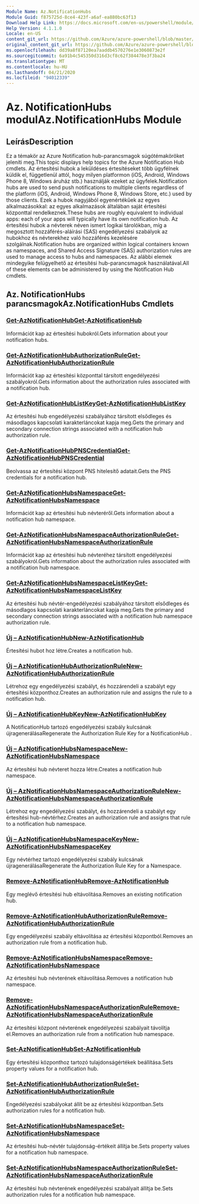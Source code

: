 ```yaml
---
Module Name: Az.NotificationHubs
Module Guid: f875725d-8ce4-423f-a6af-ea880bc63f13
Download Help Link: https://docs.microsoft.com/en-us/powershell/module/az.notificationhubs
Help Version: 4.1.1.0
Locale: en-US
content_git_url: https://github.com/Azure/azure-powershell/blob/master/src/NotificationHubs/NotificationHubs/help/Az.NotificationHubs.md
original_content_git_url: https://github.com/Azure/azure-powershell/blob/master/src/NotificationHubs/NotificationHubs/help/Az.NotificationHubs.md
ms.openlocfilehash: dd39a8f87120ea7aaddb4570276e1e3060873e2f
ms.sourcegitcommit: 6a91b4c545350d316d3cf8c62f384478e3f3ba24
ms.translationtype: MT
ms.contentlocale: hu-HU
ms.lasthandoff: 04/21/2020
ms.locfileid: "94012339"
---
```

# <span data-ttu-id="37c33-101">Az. NotificationHubs modul</span><span class="sxs-lookup"><span data-stu-id="37c33-101">Az.NotificationHubs Module</span></span>
## <span data-ttu-id="37c33-102">Leírás</span><span class="sxs-lookup"><span data-stu-id="37c33-102">Description</span></span>
<span data-ttu-id="37c33-103">Ez a témakör az Azure Notification hub-parancsmagok súgótémaköröket jeleníti meg.</span><span class="sxs-lookup"><span data-stu-id="37c33-103">This topic displays help topics for the Azure Notification Hub cmdlets.</span></span> <span data-ttu-id="37c33-104">Az értesítési hubok a leküldéses értesítéseket több ügyfélnek küldik el, függetlenül attól, hogy milyen platformon (iOS, Android, Windows Phone 8, Windows áruház stb.) használják ezeket az ügyfelek.</span><span class="sxs-lookup"><span data-stu-id="37c33-104">Notification hubs are used to send push notifications to multiple clients regardless of the platform (iOS, Android, Windows Phone 8, Windows Store, etc.) used by those clients.</span></span> <span data-ttu-id="37c33-105">Ezek a hubok nagyjából egyenértékűek az egyes alkalmazásokkal: az egyes alkalmazások általában saját értesítési központtal rendelkeznek.</span><span class="sxs-lookup"><span data-stu-id="37c33-105">These hubs are roughly equivalent to individual apps: each of your apps will typically have its own notification hub.</span></span> <span data-ttu-id="37c33-106">Az értesítési hubok a névterek néven ismert logikai tárolókban, míg a megosztott hozzáférés-aláírási (SAS) engedélyezési szabályok az hubokhoz és névterekhez való hozzáférés kezelésére szolgálnak.</span><span class="sxs-lookup"><span data-stu-id="37c33-106">Notification hubs are organized within logical containers known as namespaces, and Shared Access Signature (SAS) authorization rules are used to manage access to hubs and namespaces.</span></span> <span data-ttu-id="37c33-107">Az alábbi elemek mindegyike felügyelhető az értesítési hub-parancsmagok használatával.</span><span class="sxs-lookup"><span data-stu-id="37c33-107">All of these elements can be administered by using the Notification Hub cmdlets.</span></span>

## <span data-ttu-id="37c33-108">Az. NotificationHubs parancsmagok</span><span class="sxs-lookup"><span data-stu-id="37c33-108">Az.NotificationHubs Cmdlets</span></span>
### [<span data-ttu-id="37c33-109">Get-AzNotificationHub</span><span class="sxs-lookup"><span data-stu-id="37c33-109">Get-AzNotificationHub</span></span>](Get-AzNotificationHub.md)
<span data-ttu-id="37c33-110">Információt kap az értesítési hubokról.</span><span class="sxs-lookup"><span data-stu-id="37c33-110">Gets information about your notification hubs.</span></span>

### [<span data-ttu-id="37c33-111">Get-AzNotificationHubAuthorizationRule</span><span class="sxs-lookup"><span data-stu-id="37c33-111">Get-AzNotificationHubAuthorizationRule</span></span>](Get-AzNotificationHubAuthorizationRule.md)
<span data-ttu-id="37c33-112">Információt kap az értesítési központtal társított engedélyezési szabályokról.</span><span class="sxs-lookup"><span data-stu-id="37c33-112">Gets information about the authorization rules associated with a notification hub.</span></span>

### [<span data-ttu-id="37c33-113">Get-AzNotificationHubListKey</span><span class="sxs-lookup"><span data-stu-id="37c33-113">Get-AzNotificationHubListKey</span></span>](Get-AzNotificationHubListKey.md)
<span data-ttu-id="37c33-114">Az értesítési hub engedélyezési szabályához társított elsődleges és másodlagos kapcsolati karakterláncokat kapja meg.</span><span class="sxs-lookup"><span data-stu-id="37c33-114">Gets the primary and secondary connection strings associated with a notification hub authorization rule.</span></span>

### [<span data-ttu-id="37c33-115">Get-AzNotificationHubPNSCredential</span><span class="sxs-lookup"><span data-stu-id="37c33-115">Get-AzNotificationHubPNSCredential</span></span>](Get-AzNotificationHubPNSCredential.md)
<span data-ttu-id="37c33-116">Beolvassa az értesítési központ PNS hitelesítő adatait.</span><span class="sxs-lookup"><span data-stu-id="37c33-116">Gets the PNS credentials for a notification hub.</span></span>

### [<span data-ttu-id="37c33-117">Get-AzNotificationHubsNamespace</span><span class="sxs-lookup"><span data-stu-id="37c33-117">Get-AzNotificationHubsNamespace</span></span>](Get-AzNotificationHubsNamespace.md)
<span data-ttu-id="37c33-118">Információt kap az értesítési hub névteréről.</span><span class="sxs-lookup"><span data-stu-id="37c33-118">Gets information about a notification hub namespace.</span></span>

### [<span data-ttu-id="37c33-119">Get-AzNotificationHubsNamespaceAuthorizationRule</span><span class="sxs-lookup"><span data-stu-id="37c33-119">Get-AzNotificationHubsNamespaceAuthorizationRule</span></span>](Get-AzNotificationHubsNamespaceAuthorizationRule.md)
<span data-ttu-id="37c33-120">Információt kap az értesítési hub névteréhez társított engedélyezési szabályokról.</span><span class="sxs-lookup"><span data-stu-id="37c33-120">Gets information about the authorization rules associated with a notification hub namespace.</span></span>

### [<span data-ttu-id="37c33-121">Get-AzNotificationHubsNamespaceListKey</span><span class="sxs-lookup"><span data-stu-id="37c33-121">Get-AzNotificationHubsNamespaceListKey</span></span>](Get-AzNotificationHubsNamespaceListKey.md)
<span data-ttu-id="37c33-122">Az értesítési hub névtér-engedélyezési szabályához társított elsődleges és másodlagos kapcsolati karakterláncokat kapja meg.</span><span class="sxs-lookup"><span data-stu-id="37c33-122">Gets the primary and secondary connection strings associated with a notification hub namespace authorization rule.</span></span>

### [<span data-ttu-id="37c33-123">Új – AzNotificationHub</span><span class="sxs-lookup"><span data-stu-id="37c33-123">New-AzNotificationHub</span></span>](New-AzNotificationHub.md)
<span data-ttu-id="37c33-124">Értesítési hubot hoz létre.</span><span class="sxs-lookup"><span data-stu-id="37c33-124">Creates a notification hub.</span></span>

### [<span data-ttu-id="37c33-125">Új – AzNotificationHubAuthorizationRule</span><span class="sxs-lookup"><span data-stu-id="37c33-125">New-AzNotificationHubAuthorizationRule</span></span>](New-AzNotificationHubAuthorizationRule.md)
<span data-ttu-id="37c33-126">Létrehoz egy engedélyezési szabályt, és hozzárendeli a szabályt egy értesítési központhoz.</span><span class="sxs-lookup"><span data-stu-id="37c33-126">Creates an authorization rule and assigns the rule to a notification hub.</span></span>

### [<span data-ttu-id="37c33-127">Új – AzNotificationHubKey</span><span class="sxs-lookup"><span data-stu-id="37c33-127">New-AzNotificationHubKey</span></span>](New-AzNotificationHubKey.md)
<span data-ttu-id="37c33-128">A NotificationHub tartozó engedélyezési szabály kulcsának újragenerálása</span><span class="sxs-lookup"><span data-stu-id="37c33-128">Regenerate the Authorization Rule Key for a NotificationHub .</span></span>

### [<span data-ttu-id="37c33-129">Új – AzNotificationHubsNamespace</span><span class="sxs-lookup"><span data-stu-id="37c33-129">New-AzNotificationHubsNamespace</span></span>](New-AzNotificationHubsNamespace.md)
<span data-ttu-id="37c33-130">Az értesítési hub névteret hozza létre.</span><span class="sxs-lookup"><span data-stu-id="37c33-130">Creates a notification hub namespace.</span></span>

### [<span data-ttu-id="37c33-131">Új – AzNotificationHubsNamespaceAuthorizationRule</span><span class="sxs-lookup"><span data-stu-id="37c33-131">New-AzNotificationHubsNamespaceAuthorizationRule</span></span>](New-AzNotificationHubsNamespaceAuthorizationRule.md)
<span data-ttu-id="37c33-132">Létrehoz egy engedélyezési szabályt, és hozzárendeli a szabályt egy értesítési hub-névtérhez.</span><span class="sxs-lookup"><span data-stu-id="37c33-132">Creates an authorization rule and assigns that rule to a notification hub namespace.</span></span>

### [<span data-ttu-id="37c33-133">Új – AzNotificationHubsNamespaceKey</span><span class="sxs-lookup"><span data-stu-id="37c33-133">New-AzNotificationHubsNamespaceKey</span></span>](New-AzNotificationHubsNamespaceKey.md)
<span data-ttu-id="37c33-134">Egy névtérhez tartozó engedélyezési szabály kulcsának újragenerálása</span><span class="sxs-lookup"><span data-stu-id="37c33-134">Regenerate the Authorization Rule Key for a Namespace.</span></span>

### [<span data-ttu-id="37c33-135">Remove-AzNotificationHub</span><span class="sxs-lookup"><span data-stu-id="37c33-135">Remove-AzNotificationHub</span></span>](Remove-AzNotificationHub.md)
<span data-ttu-id="37c33-136">Egy meglévő értesítési hub eltávolítása.</span><span class="sxs-lookup"><span data-stu-id="37c33-136">Removes an existing notification hub.</span></span>

### [<span data-ttu-id="37c33-137">Remove-AzNotificationHubAuthorizationRule</span><span class="sxs-lookup"><span data-stu-id="37c33-137">Remove-AzNotificationHubAuthorizationRule</span></span>](Remove-AzNotificationHubAuthorizationRule.md)
<span data-ttu-id="37c33-138">Egy engedélyezési szabály eltávolítása az értesítési központból.</span><span class="sxs-lookup"><span data-stu-id="37c33-138">Removes an authorization rule from a notification hub.</span></span>

### [<span data-ttu-id="37c33-139">Remove-AzNotificationHubsNamespace</span><span class="sxs-lookup"><span data-stu-id="37c33-139">Remove-AzNotificationHubsNamespace</span></span>](Remove-AzNotificationHubsNamespace.md)
<span data-ttu-id="37c33-140">Az értesítési hub névterének eltávolítása.</span><span class="sxs-lookup"><span data-stu-id="37c33-140">Removes a notification hub namespace.</span></span>

### [<span data-ttu-id="37c33-141">Remove-AzNotificationHubsNamespaceAuthorizationRule</span><span class="sxs-lookup"><span data-stu-id="37c33-141">Remove-AzNotificationHubsNamespaceAuthorizationRule</span></span>](Remove-AzNotificationHubsNamespaceAuthorizationRule.md)
<span data-ttu-id="37c33-142">Az értesítési központ névterének engedélyezési szabályait távolítja el.</span><span class="sxs-lookup"><span data-stu-id="37c33-142">Removes an authorization rule from a notification hub namespace.</span></span>

### [<span data-ttu-id="37c33-143">Set-AzNotificationHub</span><span class="sxs-lookup"><span data-stu-id="37c33-143">Set-AzNotificationHub</span></span>](Set-AzNotificationHub.md)
<span data-ttu-id="37c33-144">Egy értesítési központhoz tartozó tulajdonságértékek beállítása.</span><span class="sxs-lookup"><span data-stu-id="37c33-144">Sets property values for a notification hub.</span></span>

### [<span data-ttu-id="37c33-145">Set-AzNotificationHubAuthorizationRule</span><span class="sxs-lookup"><span data-stu-id="37c33-145">Set-AzNotificationHubAuthorizationRule</span></span>](Set-AzNotificationHubAuthorizationRule.md)
<span data-ttu-id="37c33-146">Engedélyezési szabályokat állít be az értesítési központban.</span><span class="sxs-lookup"><span data-stu-id="37c33-146">Sets authorization rules for a notification hub.</span></span>

### [<span data-ttu-id="37c33-147">Set-AzNotificationHubsNamespace</span><span class="sxs-lookup"><span data-stu-id="37c33-147">Set-AzNotificationHubsNamespace</span></span>](Set-AzNotificationHubsNamespace.md)
<span data-ttu-id="37c33-148">Az értesítési hub-névtér tulajdonság-értékeit állítja be.</span><span class="sxs-lookup"><span data-stu-id="37c33-148">Sets property values for a notification hub namespace.</span></span>

### [<span data-ttu-id="37c33-149">Set-AzNotificationHubsNamespaceAuthorizationRule</span><span class="sxs-lookup"><span data-stu-id="37c33-149">Set-AzNotificationHubsNamespaceAuthorizationRule</span></span>](Set-AzNotificationHubsNamespaceAuthorizationRule.md)
<span data-ttu-id="37c33-150">Az értesítési hub névterének engedélyezési szabályait állítja be.</span><span class="sxs-lookup"><span data-stu-id="37c33-150">Sets authorization rules for a notification hub namespace.</span></span>

